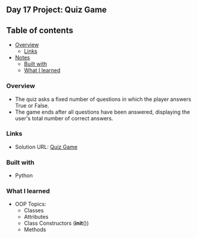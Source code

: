 ## Day 17 Project: Quiz Game
 
## Table of contents

- [Overview](#overview)
  - [Links](#links)
- [Notes](#notes)
  - [Built with](#built-with)
  - [What I learned](#what-i-learned)

### Overview

- The quiz asks a fixed number of questions in which the player answers True or False.
- The game ends after all questions have been answered, displaying the user's total number of correct answers.

### Links

- Solution URL: [Quiz Game](https://replit.com/@appbrewery/quiz-game-final)

### Built with

- Python

### What I learned
- OOP Topics: 
  - Classes
  - Attributes
  - Class Constructors (__init__())
  - Methods
